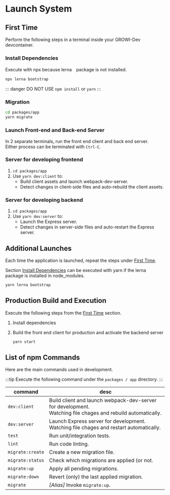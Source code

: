 # Launch System

## First Time

Perform the following steps in a terminal inside your GROWI-Dev devcontainer.

### Install Dependencies

Execute with npx because lerna　package is not installed.

``` bash
npx lerna bootstrap
```

::: danger
DO NOT USE `npm install` or `yarn`
:::

### Migration

``` bash
cd packages/app
yarn migrate
```

### Launch Front-end and Back-end Server

In 2 separate terminals, run the front end client and back end server.  
Either process can be terminated with `Ctrl-C`.

### Server for developing frontend

1. `cd packages/app`
1. Use `yarn dev:client` to:
   - Build client assets and launch webpack-dev-server.
   - Detect changes in client-side files and auto-rebuild the client assets.

### Server for developing backend

1. `cd packages/app`
1. Use `yarn dev:server` to:
   - Launch the Express server.
   - Detect changes in server-side files and auto-restart the Express server.


## Additional Launches

Each time the application is launched, repeat the steps under [First Time](#first-time).

Section [Install Dependencies](#install-dependencies) can be executed with yarn if the lerna package is installed in node_modules.

``` bash
yarn lerna bootstrap
```

## Production Build and Execution

Execute the following steps from the [First Time](#first-time) section.

1. Install dependencies
1. Build the front end client for production and activate the backend server

    ```bash
    yarn start
    ```

## List of npm Commands

Here are the main commands used in development.

:::tip
Execute the following command under the `packages / app` directory.
:::

|command|desc|
|--|--|
|`dev:client`|Build client and launch webpack-dev-server for development.<br>Watching file chages and rebuild automatically.|
|`dev:server`|Launch Express server for development.<br>Watching file chages and restart automatically.|
|`test`|Run unit/integration tests.|
|`lint`|Run code linting.|
|`migrate:create`|Create a new migration file.|
|`migrate:status`|Check which migrations are applied (or not.|
|`migrate:up`|Apply all pending migrations.|
|`migrate:down`|Revert (only) the last applied migration.|
|`migrate`|*[Alias]* Invoke `migrate:up`.|

